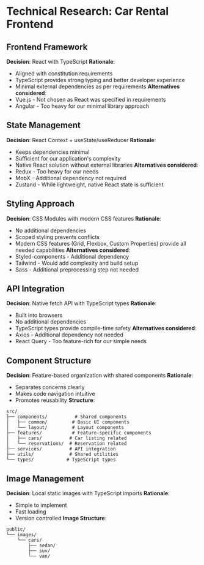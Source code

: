 # Technical Research: Car Rental Frontend

## Frontend Framework
**Decision**: React with TypeScript
**Rationale**:
- Aligned with constitution requirements
- TypeScript provides strong typing and better developer experience
- Minimal external dependencies as per requirements
**Alternatives considered**:
- Vue.js - Not chosen as React was specified in requirements
- Angular - Too heavy for our minimal library approach

## State Management
**Decision**: React Context + useState/useReducer
**Rationale**:
- Keeps dependencies minimal
- Sufficient for our application's complexity
- Native React solution without external libraries
**Alternatives considered**:
- Redux - Too heavy for our needs
- MobX - Additional dependency not required
- Zustand - While lightweight, native React state is sufficient

## Styling Approach
**Decision**: CSS Modules with modern CSS features
**Rationale**:
- No additional dependencies
- Scoped styling prevents conflicts
- Modern CSS features (Grid, Flexbox, Custom Properties) provide all needed capabilities
**Alternatives considered**:
- Styled-components - Additional dependency
- Tailwind - Would add complexity and build setup
- Sass - Additional preprocessing step not needed

## API Integration
**Decision**: Native fetch API with TypeScript types
**Rationale**:
- Built into browsers
- No additional dependencies
- TypeScript types provide compile-time safety
**Alternatives considered**:
- Axios - Additional dependency not needed
- React Query - Too feature-rich for our simple needs

## Component Structure
**Decision**: Feature-based organization with shared components
**Rationale**:
- Separates concerns clearly
- Makes code navigation intuitive
- Promotes reusability
**Structure**:
```
src/
├── components/          # Shared components
│   ├── common/         # Basic UI components
│   └── layout/         # Layout components
├── features/           # Feature-specific components
│   ├── cars/          # Car listing related
│   └── reservations/  # Reservation related
├── services/          # API integration
├── utils/             # Shared utilities
└── types/            # TypeScript types
```

## Image Management
**Decision**: Local static images with TypeScript imports
**Rationale**:
- Simple to implement
- Fast loading
- Version controlled
**Image Structure**:
```
public/
└── images/
    └── cars/
        ├── sedan/
        ├── suv/
        └── van/
```
